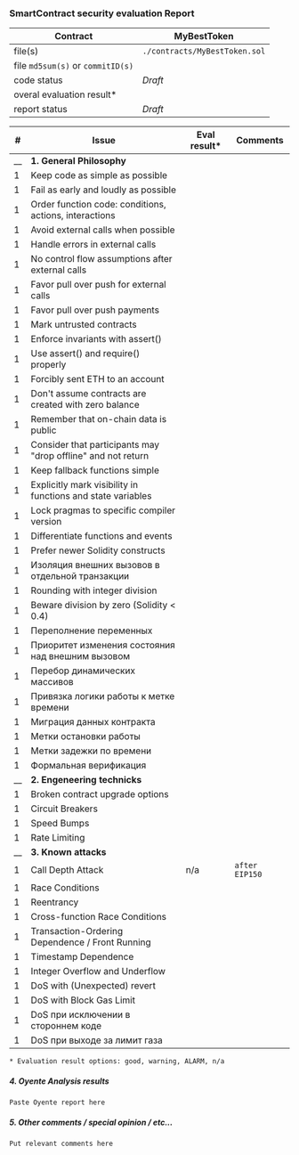 ### SmartContract security evaluation Report

Contract | MyBestToken|
--- | --- |
file(s) |`./contracts/MyBestToken.sol` | 
file `md5sum(s)` or `commitID(s)` |
code status | _Draft_ |
overal evaluation result* | |
report status | _Draft_ |

 #| Issue | Eval result* | Comments
---|--- | --- | ---
__| **1. General Philosophy** | |
1 | Keep code as simple as possible | |
1 | Fail as early and loudly as possible | |
1 | Order function code: conditions, actions, interactions | |
1 | Avoid external calls when possible | | 
1 | Handle errors in external calls | |
1 | No control flow assumptions after external calls | |
1 | Favor pull over push for external calls | |
1 | Favor pull over push payments | |
1 | Mark untrusted contracts | |
1 | Enforce invariants with assert() | |
1 | Use assert() and require() properly | |
1 | Forcibly sent ETH to an account | |
1 | Don't assume contracts are created with zero balance | |
1 | Remember that on-chain data is public | |
1 | Consider that participants may "drop offline" and not return | |
1 | Keep fallback functions simple | |
1 | Explicitly mark visibility in functions and state variables | |
1 | Lock pragmas to specific compiler version | |
1 | Differentiate functions and events | |
1 | Prefer newer Solidity constructs | |
1 | Изоляция внешних вызовов в отдельной транзакции | |
1 | Rounding with integer division | |
1 | Beware division by zero (Solidity < 0.4) | |
1 | Переполнение переменных | |
1 | Приоритет изменения состояния над внешним вызовом | |
1 | Перебор динамических массивов| |
1 | Привязка логики работы к метке времени| |
1 | Миграция данных контракта | |
1 | Метки остановки работы | |
1 | Метки задежки по времени | |
1 | Формальная верификация | |
__| **2. Engeneering technicks** | |
1 | Broken contract upgrade options | |
1 | Circuit Breakers | |
1 | Speed Bumps | |
1 | Rate Limiting | |
__| **3. Known attacks** | | 
1 | Call Depth Attack | n/a | `after EIP150`
1 | Race Conditions | |
1 | Reentrancy | |
1 | Cross-function Race Conditions | |
1 | Transaction-Ordering Dependence / Front Running | |
1 | Timestamp Dependence | |
1 | Integer Overflow and Underflow | |
1 | DoS with (Unexpected) revert | |
1 | DoS with Block Gas Limit | |
1 | DoS при исключении в стороннем коде | |
1 | DoS при выходе за лимит газа | |

`* Evaluation result options: good, warning, ALARM, n/a`

##### 4. Oyente Analysis results
`Paste Oyente report here`
 
##### 5. Other comments / special opinion / etc...
`Put relevant comments here`
